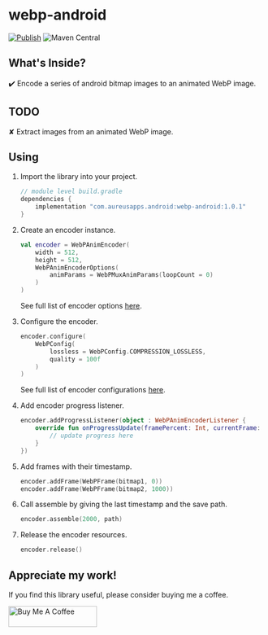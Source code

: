 # webp-android

[![Publish](https://github.com/UdaraWanasinghe/webp-android/actions/workflows/publish.yml/badge.svg?branch=main)](https://github.com/UdaraWanasinghe/webp-android/actions/workflows/publish.yml) ![Maven Central](https://img.shields.io/maven-central/v/com.aureusapps.android/webp-android)



## What's Inside?

✔️ Encode a series of android bitmap images to an animated WebP image.



## TODO

✘ Extract images from an animated WebP image.



## Using

1. Import the library into your project.

   ```groovy
   // module level build.gradle
   dependencies {
       implementation "com.aureusapps.android:webp-android:1.0.1"
   }
   ```

2. Create an encoder instance.

   ```kotlin
   val encoder = WebPAnimEncoder(
       width = 512,
       height = 512,
       WebPAnimEncoderOptions(
           animParams = WebPMuxAnimParams(loopCount = 0)
       )
   )
   ```

   See full list of encoder options [here](webp-android/src/main/java/com/aureusapps/android/webpandroid/encoder/WebPAnimEncoderOptions.kt).

3. Configure the encoder.

   ```kotlin
   encoder.configure(
       WebPConfig(
           lossless = WebPConfig.COMPRESSION_LOSSLESS,
           quality = 100f
       )
   )
   ```

   See full list of encoder configurations [here](webp-android/src/main/java/com/aureusapps/android/webpandroid/encoder/WebPConfig.kt).

4. Add encoder progress listener.

   ```kotlin
   encoder.addProgressListener(object : WebPAnimEncoderListener {
       override fun onProgressUpdate(framePercent: Int, currentFrame: Int) {
           // update progress here
       }
   })
   ```

5. Add frames with their timestamp.

   ```kotlin
   encoder.addFrame(WebPFrame(bitmap1, 0))
   encoder.addFrame(WebPFrame(bitmap2, 1000))
   ```

6. Call assemble by giving the last timestamp and the save path.

   ```kotlin
   encoder.assemble(2000, path)
   ```

7. Release the encoder resources.

   ```kotlin
   encoder.release()
   ```



## Appreciate my work!

If you find this library useful, please consider buying me a coffee.

<a href="https://www.buymeacoffee.com/udarawanasinghe" target="_blank"><img src="https://cdn.buymeacoffee.com/buttons/default-orange.png" alt="Buy Me A Coffee" height="41" width="174"></a>